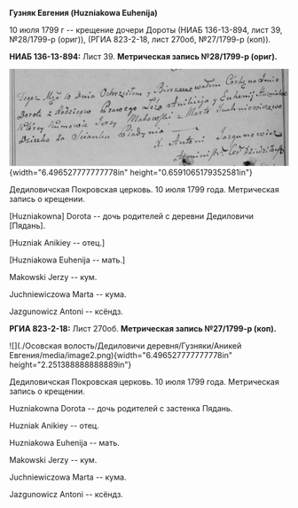 **Гузняк Евгения (Huzniakowa Euhenija)**

10 июля 1799 г -- крещение дочери Дороты (НИАБ 136-13-894, лист 39,
№28/1799-р (ориг)), (РГИА 823-2-18, лист 270об, №27/1799-р (коп)).

**НИАБ 136-13-894:** Лист 39. **Метрическая запись №28/1799-р (ориг).**

![](./media/f313adc14fe788410f49582976dcc267a96aed76.png){width="6.496527777777778in"
height="0.6591065179352581in"}

Дедиловичская Покровская церковь. 10 июля 1799 года. Метрическая запись
о крещении.

\[Huzniakowna\] Dorota -- дочь родителей с деревни Дедиловичи
\[Пядань\].

\[Huzniak Anikiey -- отец.\]

\[Huzniakowa Euhenija -- мать.\]

Makowski Jerzy -- кум.

Juchniewiczowa Marta -- кума.

Jazgunowicz Antoni -- ксёндз.

**РГИА 823-2-18:** Лист 270об. **Метрическая запись №27/1799-р (коп).**

![](./Осовская волость/Дедиловичи деревня/Гузняки/Аникей Евгения/media/image2.png){width="6.496527777777778in"
height="2.251388888888889in"}

Дедиловичская Покровская церковь. 10 июля 1799 года. Метрическая запись
о крещении.

Huzniakowna Dorota -- дочь родителей с застенка Пядань.

Huzniak Anikiey -- отец.

Huzniakowa Euhenija -- мать.

Makowski Jerzy -- кум.

Juchniewiczowa Marta -- кума.

Jazgunowicz Antoni -- ксёндз.
